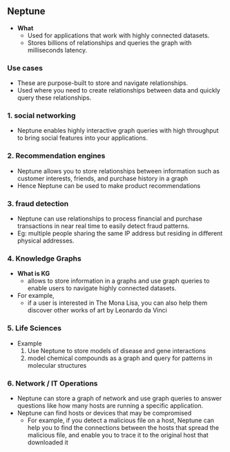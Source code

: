 ## Neptune
  - **What**
    - Used for applications that work with highly connected datasets.
    - Stores billions of relationships and queries the graph with milliseconds latency.
    
### Use cases
  - These are purpose-built to store and navigate relationships.
  - Used where you need to create relationships between data and quickly query these relationships.    

### 1. social networking
  - Neptune enables highly interactive graph queries with high throughput to bring social features into your applications.
### 2. Recommendation engines
  - Neptune allows you to store relationships between information such as customer interests, friends, and purchase history in a graph
  - Hence Neptune can be used to make product recommendations 
### 3. fraud detection
  - Neptune can use relationships to process financial and purchase transactions in near real time to easily detect fraud patterns.
  - Eg: multiple people sharing the same IP address but residing in different physical addresses.
### 4. Knowledge Graphs
  - **What is KG**
    - allows to store information in a graphs and use graph queries to enable users to navigate highly connected datasets.
  - For example, 
    - if a user is interested in The Mona Lisa, you can also help them discover other works of art by Leonardo da Vinci 
### 5. Life Sciences
  - Example
    1. Use Neptune to store models of disease and gene interactions
    2. model chemical compounds as a graph and query for patterns in molecular structures
### 6. Network / IT Operations
  - Neptune can store a graph of network and use graph queries to answer questions like how many hosts are running a
  specific application.
  - Neptune can find hosts or devices that may be compromised
    - For example, if you detect a malicious file on a host, Neptune can help you to find the connections between the hosts that 
    spread the malicious file, and enable you to trace it to the original host that downloaded it

